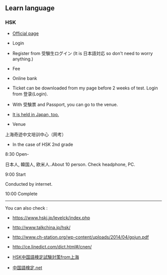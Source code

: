 ## Learn language

### HSK

- [Official page](http://www.chinesetest.cn/index.do)

- Login

- Register from 受験生ログイン (It is 日本語対応 so don't need to worry anything.)

- Fee

- Online bank

- Ticket can be downloaded from my page before 2 weeks of test. Login from 登录(Login).

- With 受験票 and Passport, you can go to the venue.

- [It is held in Japan, too. ](http://www.hskj.jp/index.html)


- Venue

上海奇迹中文培训中心（网考）

- In the case of HSK 2nd grade

8:30 Open-

日本人, 韓国人, 欧米人..About 10 person. Check headphone, PC.

9:00 Start

Conducted by internet.

10:00 Complete

---

You can also check :

- https://www.hskj.jp/levelck/index.php

- http://www.talkchina.jp/hsk/

- http://www.ch-station.org/wp-content/uploads/2014/04/gojun.pdf

- http://ce.linedict.com/dict.html#/cnen/

- [HSK中国語検定試験対策from上海](http://www.hsk-bct.org/)

- [中国語検定.net](http://www.xn--fiqs8si0dgvroq3b.net/)


